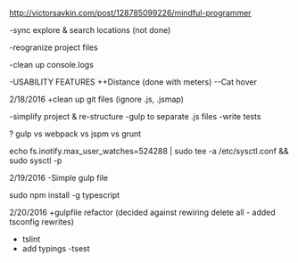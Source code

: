 http://victorsavkin.com/post/128785099226/mindful-programmer

-sync explore & search locations (not done)


-reogranize project files


-clean up console.logs

-USABILITY FEATURES
++Distance (done with meters)
--Cat hover

2/18/2016
+clean up git files (ignore .js, .jsmap)

-simplify project & re-structure
-gulp to separate .js files
-write tests

? gulp vs webpack vs jspm vs grunt


echo fs.inotify.max_user_watches=524288 | sudo tee -a /etc/sysctl.conf && sudo sysctl -p

2/19/2016
-Simple gulp file

sudo npm install -g typescript 

2/20/2016
+gulpfile refactor (decided against rewiring delete all - added tsconfig rewrites)
- tslint
- add typings
-tsest